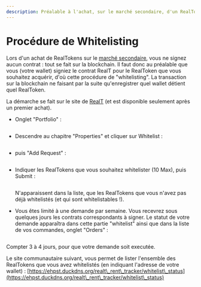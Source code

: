 ```yaml
---
description: Préalable à l'achat, sur le marché secondaire, d'un RealToken
---
```


# Procédure de Whitelisting

Lors d'un achat de RealTokens sur le [marché secondaire](acheter-des-realtokens/), vous ne signez aucun contrat : tout se fait sur la blockchain. Il faut donc au préalable que vous (votre wallet) signiez le contrat RealT pour le RealToken que vous souhaitez acquérir, d'où cette procédure de "whitelisting". La transaction sur la blockchain ne faisant par la suite qu'enregistrer quel wallet détient quel RealToken.

La démarche se fait sur le site de [RealT](https://realt.co/) (et est disponible seulement après un premier achat).&#x20;

*   Onglet "Portfolio"  :&#x20;

    <figure><img src="../../.gitbook/assets/image (66).png" alt=""><figcaption></figcaption></figure>
*   Descendre au chapitre "Properties" et cliquer sur Whitelist :&#x20;

    <figure><img src="../../.gitbook/assets/image (81).png" alt=""><figcaption></figcaption></figure>
*   puis "Add Request" :&#x20;

    <figure><img src="../../.gitbook/assets/image (75).png" alt=""><figcaption></figcaption></figure>
*   Indiquer les RealTokens que vous souhaitez whitelister (10 Max), puis Submit :&#x20;

    <figure><img src="../../.gitbook/assets/image (94).png" alt=""><figcaption></figcaption></figure>

    N'apparaissent dans la liste, que les RealTokens que vous n'avez pas déjà whitelistés (et qui sont whitelistables !).
*   Vous êtes limité à une demande par semaine. Vous recevrez sous quelques jours les contrats correspondants à signer. Le statut de votre demande apparaîtra dans cette partie "whitelist" ainsi que dans la liste de vos commandes, onglet "Orders" :&#x20;

    &#x20;

    <figure><img src="../../.gitbook/assets/image (3) (1) (1).png" alt=""><figcaption></figcaption></figure>

Compter 3 à 4 jours, pour que votre demande soit executée.

Le site communautaire suivant, vous permet de lister l'ensemble des RealTokens que vous avez whitelistés (en indiquant l'adresse de votre wallet) :
&#x20;                                    [https://ehpst.duckdns.org/realt\_rent\_tracker/whitelist\_status](https://ehpst.duckdns.org/realt\_rent\_tracker/whitelist\_status)

